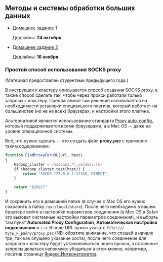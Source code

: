 ## Методы и системы обработки больших данных

  * [Домашнее задание 1](hw1/README.md)

    Дедлайны: **24 октября**.

  * [Домашнее задание 2](hw2/README.md)

    Дедлайны: **16 ноября**.


### Простой способ использования SOCKS proxy

(Материал предоставлен студентами предыдущего года.)

В инструкции к кластеру описывается способ создания SOCKS proxy, а также способ сделать так, чтобы через прокси работали только запросы к кластеру. Предлагаемое там решение основывается на необходимости установки специального плагина, который работает на большинстве (но не на всех) браузерах, и настройки этого плагина.

Альтернативой является использование стандарта [Proxy auto-config](https://en.wikipedia.org/wiki/Proxy_auto-config), который поддерживается всеми браузерами, а в Mac OS -- даже на уровне операционной системы.

Всё, что нужно сделать -- это создать файл **proxy.pac** с примерно таким содержанием:

```js
function FindProxyForURL(url, host)
{
	hadoop_cluster = /hadoop2.*\.yandex\.ru/
	if (hadoop_cluster.test(host)) {
		return "SOCKS 127.0.0.1:12345; DIRECT";
	}

	return "DIRECT"
}
```

И сохранить его в домашней папке (в случае с Mac OS его нужно сохранить в папку `/usr/local/share`). После чего необходимо в вашем браузере войти в настройки параметров соединения (в Mac OS в Safari это вызовет системные настройки параметров соединения), и выбрать там пункт **Automated Proxy Configuration**, **Автоматическая настройка подключения** и т. п. В поле URL нужно указать `file:///путь_к_файлу/proxy.pac` (NB: обратите внимание, что слэшей в начале три, так как опущено указание хоста), после чего соединение для запросов к кластеру будет устанавливаться через прокси, а остальные запросы делаться напрямую: убедиться в этом можно, например, посетив страницу [Яндекс.Интернетометра](http://yandex.ru/internet).
